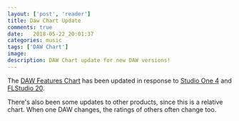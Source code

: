 ```yaml
---
layout: ['post', 'reader']
title: Daw Chart Update
comments: true
date:   2018-05-22_20:01:37 
categories: music
tags: ['DAW Chart']
image:
description: DAW Chart update for new DAW versions!
---
```


The [DAW Features Chart](/DAW-Chart.html) has been updated in response to [Studio One 4](https://www.youtube.com/watch?v=FiUpCTZ_Lk8) and [FLStudio 20](https://www.musicradar.com/news/fl-studio-20-released-with-multiple-new-features-and-full-mac-compatibility).

There's also been some updates to other products, since this is a relative chart. When one DAW changes, the ratings of others often change too.

